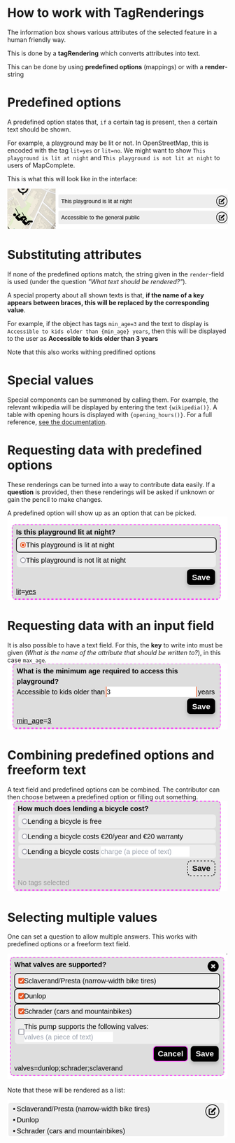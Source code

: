 # How to work with TagRenderings

The information box shows various attributes of the selected feature in a human friendly way.

This is done by a **tagRendering** which converts attributes into text.

This can be done by using **predefined options** (mappings) or with a **render**-string

# Predefined options

A predefined option states that, `if` a certain tag is present, `then` a certain text should be shown.

For example, a playground may be lit or not.
In OpenStreetMap, this is encoded with the tag `lit=yes` or `lit=no`. We might want to show `This playground is lit at night` and `This playground is not lit at night` to users of MapComplete.

This is what this will look like in the interface:

<img class="w-1/2" src="../../public/assets/docs/PredefinedOption.png"/>

# Substituting attributes

If none of the predefined options match, the string given in the `render`-field is used (under the question _"What text should be rendered?"_).

A special property about all shown texts is that, **if the name of a key appears between braces, this will be replaced by the corresponding value**.

For example, if the object has tags `min_age=3` and the text to display is `Accessible to kids older than {min_age} years`, then this will be displayed to the user as **Accessible to kids older than 3 years**

Note that this also works withing predifined options

# Special values

Special components can be summoned by calling them. For example, the relevant wikipedia will be displayed by entering the text `{wikipedia()}`. A table with opening hours is displayed with `{opening_hours()}`. For a full reference, [see the documentation](https://github.com/pietervdvn/MapComplete/blob/master/Docs/SpecialRenderings.md).

# Requesting data with predefined options

These renderings can be turned into a way to contribute data easily. If a **question** is provided, then these renderings will be asked if unknown or gain the pencil to make changes. 

A predefined option will show up as an option that can be picked.
<img class="w-1/2" src="../../public/assets/docs/QuestionPredefinedOptions.png"/>

# Requesting data with an input field

It is also possible to have a text field. For this, the **key** to write into must be given (_What is the name of the attribute that should be written to?_), in this case `max_age`.
<img class="w-1/2" src="../../public/assets/docs/QuestionTextField.png"/>

# Combining predefined options and freeform text

A text field and predefined options can be combined. The contributor can then choose between a predefined option or filling out something.
<img class="w-1/2"  src="../../public/assets/docs/QuestionCombined.png"/>

# Selecting multiple values

One can set a question to allow multiple answers. This works with predefined options or a freeform text field.

<img  class="w-1/2" src="../../public/assets/docs/QuestionMulti.png"/>

Note that these will be rendered as a list:

<img class="w-1/2" src="../../public/assets/docs/RenderMulti.png"/>
